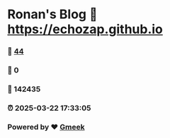 # Ronan's Blog :link: https://echozap.github.io 
### :page_facing_up: [44](https://echozap.github.io/tag.html) 
### :speech_balloon: 0 
### :hibiscus: 142435 
### :alarm_clock: 2025-03-22 17:33:05 
### Powered by :heart: [Gmeek](https://github.com/Meekdai/Gmeek)
